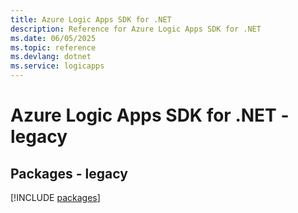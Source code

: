 ```yaml
---
title: Azure Logic Apps SDK for .NET
description: Reference for Azure Logic Apps SDK for .NET
ms.date: 06/05/2025
ms.topic: reference
ms.devlang: dotnet
ms.service: logicapps
---
```

# Azure Logic Apps SDK for .NET - legacy
## Packages - legacy
[!INCLUDE [packages](logic-apps-index.md)]